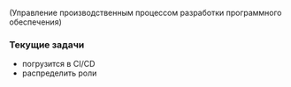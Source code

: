 (Управление производственным процессом разработки программного обеспечения)

### Текущие задачи
- погрузится в CI/CD
- распределить роли

